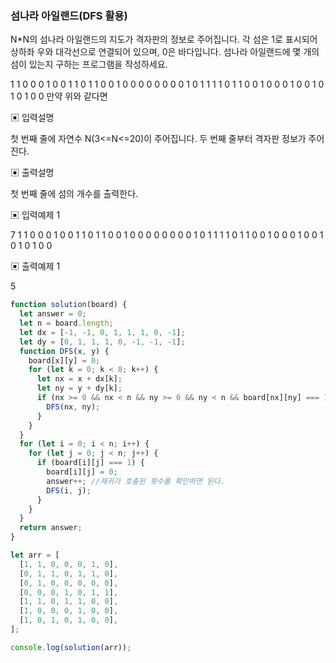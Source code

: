 ### 섬나라 아일랜드(DFS 활용)

N\*N의 섬나라 아일랜드의 지도가 격자판의 정보로 주어집니다. 각 섬은 1로 표시되어 상하좌
우와 대각선으로 연결되어 있으며, 0은 바다입니다. 섬나라 아일랜드에 몇 개의 섬이 있는지
구하는 프로그램을 작성하세요.

1 1 0 0 0 1 0
0 1 1 0 1 1 0
0 1 0 0 0 0 0
0 0 0 1 0 1 1
1 1 0 1 1 0 0
1 0 0 0 1 0 0
1 0 1 0 1 0 0
만약 위와 같다면

▣ 입력설명

첫 번째 줄에 자연수 N(3<=N<=20)이 주어집니다.
두 번째 줄부터 격자판 정보가 주어진다.

▣ 출력설명

첫 번째 줄에 섬의 개수를 출력한다.

▣ 입력예제 1

7
1 1 0 0 0 1 0
0 1 1 0 1 1 0
0 1 0 0 0 0 0
0 0 0 1 0 1 1
1 1 0 1 1 0 0
1 0 0 0 1 0 0
1 0 1 0 1 0 0

▣ 출력예제 1

5

```javascript
function solution(board) {
  let answer = 0;
  let n = board.length;
  let dx = [-1, -1, 0, 1, 1, 1, 0, -1];
  let dy = [0, 1, 1, 1, 0, -1, -1, -1];
  function DFS(x, y) {
    board[x][y] = 0;
    for (let k = 0; k < 8; k++) {
      let nx = x + dx[k];
      let ny = y + dy[k];
      if (nx >= 0 && nx < n && ny >= 0 && ny < n && board[nx][ny] === 1) {
        DFS(nx, ny);
      }
    }
  }
  for (let i = 0; i < n; i++) {
    for (let j = 0; j < n; j++) {
      if (board[i][j] === 1) {
        board[i][j] = 0;
        answer++; //재귀가 호출된 횟수를 확인하면 된다.
        DFS(i, j);
      }
    }
  }
  return answer;
}

let arr = [
  [1, 1, 0, 0, 0, 1, 0],
  [0, 1, 1, 0, 1, 1, 0],
  [0, 1, 0, 0, 0, 0, 0],
  [0, 0, 0, 1, 0, 1, 1],
  [1, 1, 0, 1, 1, 0, 0],
  [1, 0, 0, 0, 1, 0, 0],
  [1, 0, 1, 0, 1, 0, 0],
];

console.log(solution(arr));
```
